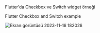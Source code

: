Flutter'da Checkbox ve Switch widget örneği

Flutter Checkbox and Switch example


![Ekran görüntüsü 2023-11-18 182028](https://github.com/dousoftware/flutter_checbox_and_switch_example/assets/60797535/1b42c9a6-8ff3-4295-bf19-e21e18aba57a)

